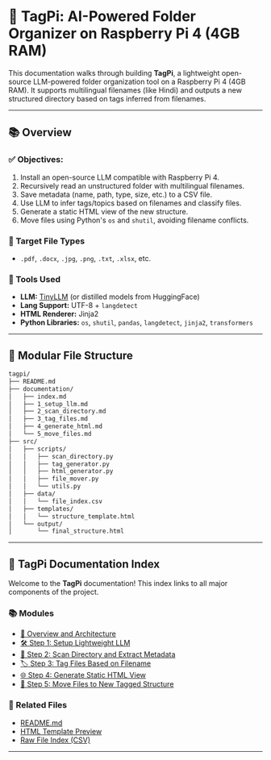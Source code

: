 # 📁 TagPi: AI-Powered Folder Organizer on Raspberry Pi 4 (4GB RAM)

This documentation walks through building **TagPi**, a lightweight open-source LLM-powered folder organization tool on a Raspberry Pi 4 (4GB RAM). It supports multilingual filenames (like Hindi) and outputs a new structured directory based on tags inferred from filenames.

---

## 📚 Overview

### ✅ Objectives:

1. Install an open-source LLM compatible with Raspberry Pi 4.
2. Recursively read an unstructured folder with multilingual filenames.
3. Save metadata (name, path, type, size, etc.) to a CSV file.
4. Use LLM to infer tags/topics based on filenames and classify files.
5. Generate a static HTML view of the new structure.
6. Move files using Python's `os` and `shutil`, avoiding filename conflicts.

### 📂 Target File Types

* `.pdf`, `.docx`, `.jpg`, `.png`, `.txt`, `.xlsx`, etc.

### 🔧 Tools Used

* **LLM:** [TinyLLM](https://github.com/mckaywrigley/tinyllm) (or distilled models from HuggingFace)
* **Lang Support:** UTF-8 + `langdetect`
* **HTML Renderer:** Jinja2
* **Python Libraries:** `os`, `shutil`, `pandas`, `langdetect`, `jinja2`, `transformers`

---

## 🧩 Modular File Structure

```bash
tagpi/
├── README.md
├── documentation/
│   ├── index.md
│   ├── 1_setup_llm.md
│   ├── 2_scan_directory.md
│   ├── 3_tag_files.md
│   ├── 4_generate_html.md
│   └── 5_move_files.md
├── src/
│   ├── scripts/
│   │   ├── scan_directory.py
│   │   ├── tag_generator.py
│   │   ├── html_generator.py
│   │   ├── file_mover.py
│   │   └── utils.py
│   ├── data/
│   │   └── file_index.csv
│   ├── templates/
│   │   └── structure_template.html
│   └── output/
│       └── final_structure.html
```

---

## 🧭 TagPi Documentation Index

Welcome to the **TagPi** documentation! This index links to all major components of the project.

### 📚 Modules

- [📁 Overview and Architecture](./index.md)
- [🛠 Step 1: Setup Lightweight LLM](./1_setup_llm.md)
- [📂 Step 2: Scan Directory and Extract Metadata](./2_scan_directory.md)
- [🏷️ Step 3: Tag Files Based on Filename](./3_tag_files.md)
- [🌐 Step 4: Generate Static HTML View](./4_generate_html.md)
- [🚚 Step 5: Move Files to New Tagged Structure](./5_move_files.md)

### 🔗 Related Files

- [README.md](../README.md)
- [HTML Template Preview](../src/output/final_structure.html)
- [Raw File Index (CSV)](../src/data/file_index.csv)

---
